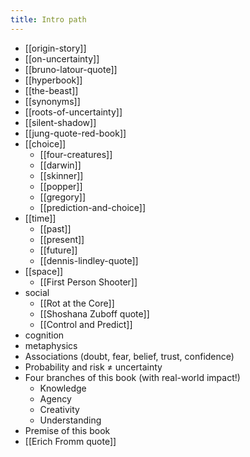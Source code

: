 ```yaml
---
title: Intro path
---
```


- [[origin-story]]
- [[on-uncertainty]]
- [[bruno-latour-quote]]
- [[hyperbook]]
- [[the-beast]]
- [[synonyms]]
- [[roots-of-uncertainty]]
- [[silent-shadow]]
- [[jung-quote-red-book]]
- [[choice]]
	- [[four-creatures]]
	- [[darwin]]
	- [[skinner]]
	- [[popper]]
	- [[gregory]]
	- [[prediction-and-choice]]
- [[time]] 
	- [[past]]
	- [[present]]
	- [[future]]
	- [[dennis-lindley-quote]]
- [[space]]
	- [[First Person Shooter]]
- social 
	- [[Rot at the Core]]
	- [[Shoshana Zuboff quote]]
	- [[Control and Predict]]
- cognition
- metaphysics
- Associations (doubt, fear, belief, trust, confidence)
- Probability and risk ≠ uncertainty
- Four branches of this book (with real-world impact!)
	- Knowledge
	- Agency
	- Creativity
	- Understanding
- Premise of this book
- [[Erich Fromm quote]]
